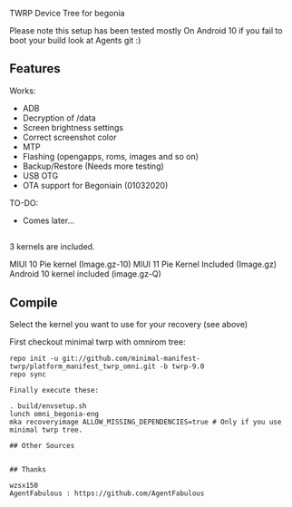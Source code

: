 TWRP Device Tree for begonia

Please note this setup has been tested mostly
On Android 10 if you fail to boot your build look at
Agents git :)

## Features

Works:

- ADB
- Decryption of /data
- Screen brightness settings
- Correct screenshot color
- MTP
- Flashing (opengapps, roms, images and so on)
- Backup/Restore (Needs more testing)
- USB OTG
- OTA support for Begoniain (01032020)

TO-DO:

- Comes later...

##
3 kernels are included.

MIUI 10 Pie kernel (Image.gz-10)
MIUI 11 Pie Kernel Included (Image.gz)
Android 10 kernel included (image.gz-Q)
## Compile

Select the kernel you want to use for your recovery (see above)

First checkout minimal twrp with omnirom tree:

```
repo init -u git://github.com/minimal-manifest-twrp/platform_manifest_twrp_omni.git -b twrp-9.0
repo sync

Finally execute these:

. build/envsetup.sh
lunch omni_begonia-eng
mka recoveryimage ALLOW_MISSING_DEPENDENCIES=true # Only if you use minimal twrp tree.

## Other Sources


## Thanks

wzsx150
AgentFabulous : https://github.com/AgentFabulous
